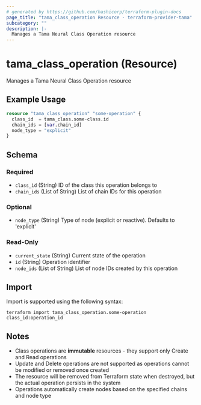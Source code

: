 ```yaml
---
# generated by https://github.com/hashicorp/terraform-plugin-docs
page_title: "tama_class_operation Resource - terraform-provider-tama"
subcategory: ""
description: |-
  Manages a Tama Neural Class Operation resource
---
```


# tama_class_operation (Resource)

Manages a Tama Neural Class Operation resource

## Example Usage

```terraform
resource "tama_class_operation" "some-operation" {
  class_id  = tama_class.some-class.id
  chain_ids = [var.chain_id]
  node_type = "explicit"
}
```

## Schema

### Required

- `class_id` (String) ID of the class this operation belongs to
- `chain_ids` (List of String) List of chain IDs for this operation

### Optional

- `node_type` (String) Type of node (explicit or reactive). Defaults to 'explicit'

### Read-Only

- `current_state` (String) Current state of the operation
- `id` (String) Operation identifier
- `node_ids` (List of String) List of node IDs created by this operation

## Import

Import is supported using the following syntax:

```shell
terraform import tama_class_operation.some-operation class_id:operation_id
```

## Notes

- Class operations are **immutable** resources - they support only Create and Read operations
- Update and Delete operations are not supported as operations cannot be modified or removed once created
- The resource will be removed from Terraform state when destroyed, but the actual operation persists in the system
- Operations automatically create nodes based on the specified chains and node type